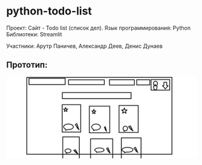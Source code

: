 # python-todo-list
Проект: Сайт - Todo list (список дел).
Язык программирования: Python
Библиотеки: Streamlit

Участники: Арутр Паничев, Александр Деев, Денис Дунаев

## Прототип:
![Prototype image](/prototype.png)
